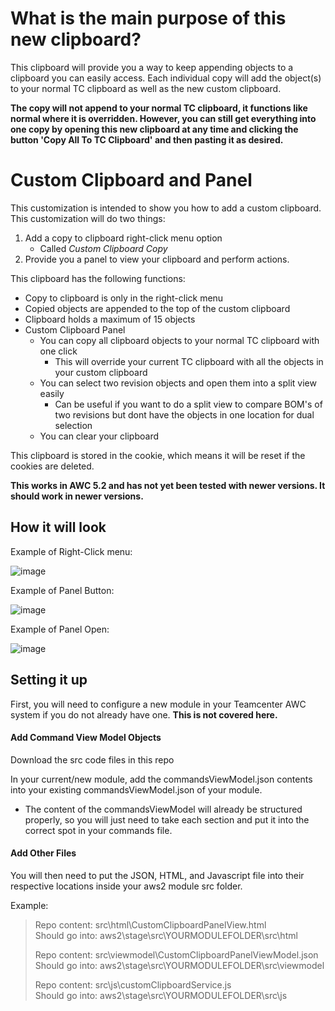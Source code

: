# What is the main purpose of this new clipboard?
This clipboard will provide you a way to keep appending objects to a clipboard you can easily access. Each individual copy will add the object(s) to your normal TC clipboard as well as the new custom clipboard. 

**The copy will not append to your normal TC clipboard, it functions like normal where it is overridden. However, you can still get everything into one copy by opening this new clipboard at any time and clicking the button 'Copy All To TC Clipboard' and then pasting it as desired.**

# Custom Clipboard and Panel
This customization is intended to show you how to add a custom clipboard. This customization will do two things:
1. Add a copy to clipboard right-click menu option
   - Called *Custom Clipboard Copy*
3. Provide you a panel to view your clipboard and perform actions.

This clipboard has the following functions:
 - Copy to clipboard is only in the right-click menu
 - Copied objects are appended to the top of the custom clipboard
 - Clipboard holds a maximum of 15 objects
 - Custom Clipboard Panel
   - You can copy all clipboard objects to your normal TC clipboard with one click
     - This will override your current TC clipboard with all the objects in your custom clipboard
   - You can select two revision objects and open them into a split view easily
     - Can be useful if you want to do a split view to compare BOM's of two revisions but dont have the objects in one location for dual selection
   - You can clear your clipboard

This clipboard is stored in the cookie, which means it will be reset if the cookies are deleted.

**This works in AWC 5.2 and has not yet been tested with newer versions. It should work in newer versions.**

## How it will look
Example of Right-Click menu:

![image](https://user-images.githubusercontent.com/12979360/150722599-f4d4a67a-7fae-48ee-b80c-4d6366efda94.png)

Example of Panel Button:

![image](https://user-images.githubusercontent.com/12979360/150722613-7559381d-4261-4a32-9ab9-7e9afb9a18e6.png)

Example of Panel Open:

![image](https://user-images.githubusercontent.com/12979360/150722623-c994d1be-a5ba-4a52-a76f-187ed1dfac46.png)


## Setting it up
First, you will need to configure a new module in your Teamcenter AWC system if you do not already have one. **This is not covered here.**

#### Add Command View Model Objects
Download the src code files in this repo

In your current/new module, add the commandsViewModel.json contents into your existing commandsViewModel.json of your module.

 - The content of the commandsViewModel will already be structured properly, so you will just need to take each section and put it into the correct spot in your commands file.
 
#### Add Other Files
You will then need to put the JSON, HTML, and Javascript file into their respective locations inside your aws2 module src folder.

Example:
> Repo content: src\html\CustomClipboardPanelView.html<br/>
> Should go into:  aws2\stage\src\YOURMODULEFOLDER\src\html
> 
> Repo content: src\viewmodel\CustomClipboardPanelViewModel.json<br/>
> Should go into:  aws2\stage\src\YOURMODULEFOLDER\src\viewmodel
> 
> Repo content: src\js\customClipboardService.js<br/>
> Should go into:  aws2\stage\src\YOURMODULEFOLDER\src\js
